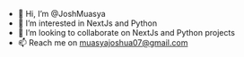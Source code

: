 - 👋 Hi, I’m @JoshMuasya
- 👀 I’m interested in NextJs and Python
- 💞️ I’m looking to collaborate on NextJs and Python projects
- 📫 Reach me on muasyajoshua07@gmail.com

<!---
JoshMuasya/JoshMuasya is a ✨ special ✨ repository because its `README.md` (this file) appears on your GitHub profile.
You can click the Preview link to take a look at your changes.
--->
